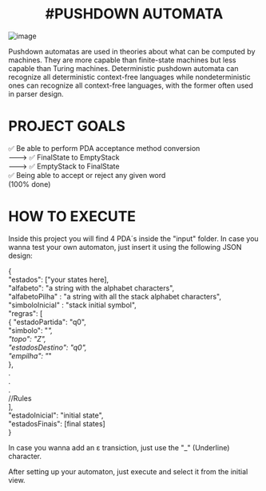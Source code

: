 <h1 align="center">
  #PUSHDOWN AUTOMATA
</h1>

![image](https://user-images.githubusercontent.com/36866624/122079295-a7af2900-cdd3-11eb-989c-63318eeb84c7.png)

Pushdown automatas are used in theories about what can be computed by machines. They are more capable than finite-state machines but less capable than Turing machines. Deterministic pushdown automata can recognize all deterministic context-free languages while nondeterministic ones can recognize all context-free languages, with the former often used in parser design.


# PROJECT GOALS

✅ Be able to perform PDA acceptance method conversion  <br />
 --->  ✅ FinalState to EmptyStack <br />
 --->  ✅ EmptyStack to FinalState <br />
✅ Being able to accept or reject any given word <br />
(100% done)

# HOW TO EXECUTE

Inside this project you will find 4 PDA´s inside the "input" folder.
In case you wanna test your own automaton, just insert it using the following JSON design:

{ <br />
  "estados": ["your states here],   <br />
  "alfabeto": "a string with the alphabet characters",  <br />
  "alfabetoPilha" : "a string with all the stack alphabet characters",  <br />
  "simboloInicial" : "stack initial symbol",  <br />
  "regras": [   <br />
    {
      "estadoPartida": "q0",  <br />
      "simbolo": "_", <br />
      "topo": "Z",  <br />
      "estadosDestino": "q0", <br />
      "empilha": "_"  <br />
    },  <br />
    .   <br />
    . <br />
    . <br />
    //Rules <br />
  ],  <br />
  "estadoInicial": "initial state", <br />
  "estadosFinais": [final states] <br />
} <br />

In case you wanna add an ε transiction, just use the "_" (Underline) character. 


After setting up your automaton, just execute and select it from the initial view.












